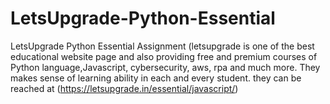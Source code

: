 # LetsUpgrade-Python-Essential
LetsUpgrade Python Essential Assignment
(letsupgrade is one of the best educational website page and also providing free and premium courses of Python language,Javascript, cybersecurity, aws, rpa and much more. They makes sense of learning ability in each and every student. 
they can be reached at (https://letsupgrade.in/essential/javascript/)
